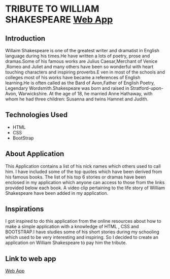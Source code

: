 # TRIBUTE TO WILLIAM SHAKESPEARE   [Web App](https://sriram-mogalapalli.github.io/tribute-to-shakespeare-web-app/)


## Introduction

Willaim Shakespeare is one of the greatest writer and dramatist in English language during his times.He have written a lots of poetry, prose and dramas.Some of his famous works are Julius Caesar,Merchant of Venice ,Romeo and Juliet and many others have been so wonderful with heart touching characters and inspiring proverbs.E
ven in most of the schools and colleges most  of his works have became a references of English learning.He is often called as the Bard of Avon,Father of English Poetry, Legendary Wordsmith.Shakespeare was born and raised in Stratford-upon-Avon, Warwickshire. At the age of 18, he married Anne Hathaway, with whom he had three children: Susanna and twins Hamnet and Judith.

## Technologies Used

* HTML
* CSS
* BootStrap     

## About Application

This Application contains a list of his nick names which others used to call him. I have included some of the top quotes which have been derived from his famous books. The list of his top 6 stories or dramas have been enclosed in my application which anyone can access to those from the links provided below each book. A video clip pertaining to the life story of William Shakespeare have been added in my application.

## Inspirations

I got inspired to do this application  from the online resources about how to make a simple application with a knowledge of HTML , CSS and BOOTSTRAP.I have studies some of his short stories during my schooling which used to be very interesting and inspiring. So I decided to create an application on William Shakespeare to pay him the tribute.

##  Link to web app

[Web App](https://sriram-mogalapalli.github.io/tribute-to-shakespeare-web-app/)
  
